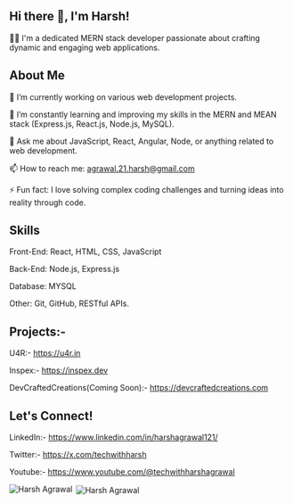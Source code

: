 
## Hi there 👋, I'm Harsh!

👨‍💻 I'm a dedicated MERN stack developer passionate about crafting dynamic and engaging web applications.

## About Me
🔭 I’m currently working on various web development projects.

🌱 I’m constantly learning and improving my skills in the MERN and MEAN stack (Express.js, React.js, Node.js, MySQL).

💬 Ask me about JavaScript, React, Angular, Node, or anything related to web development.

📫 How to reach me: agrawal.21.harsh@gmail.com

⚡ Fun fact: I love solving complex coding challenges and turning ideas into reality through code.

## Skills

Front-End: React, HTML, CSS, JavaScript

Back-End: Node.js, Express.js

Database: MYSQL

Other: Git, GitHub, RESTful APIs.


## Projects:-

U4R:- https://u4r.in

Inspex:- https://inspex.dev

DevCraftedCreations(Coming Soon):- https://devcraftedcreations.com


## Let's Connect!

LinkedIn:- https://www.linkedin.com/in/harshagrawal121/

Twitter:- https://x.com/techwithharsh

Youtube:- https://www.youtube.com/@techwithharshagrawal

<p><img align="left" src="https://github-readme-stats.vercel.app/api/top-langs?username=99harsh&show_icons=true&locale=en&layout=compact" alt="Harsh Agrawal" /></p>

<p>&nbsp;<img align="center" src="https://github-readme-stats.vercel.app/api?username=99harsh&show_icons=true&locale=en" alt="Harsh Agrawal" /></p>

